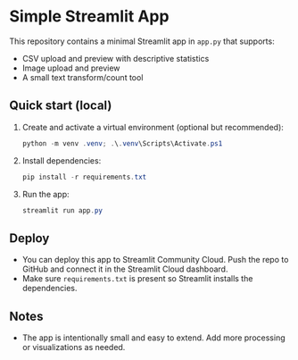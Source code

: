 # Simple Streamlit App

This repository contains a minimal Streamlit app in `app.py` that supports:

- CSV upload and preview with descriptive statistics
- Image upload and preview
- A small text transform/count tool

## Quick start (local)

1. Create and activate a virtual environment (optional but recommended):

   ```powershell
   python -m venv .venv; .\.venv\Scripts\Activate.ps1
   ```

2. Install dependencies:

   ```powershell
   pip install -r requirements.txt
   ```

3. Run the app:

   ```powershell
   streamlit run app.py
   ```

## Deploy

- You can deploy this app to Streamlit Community Cloud. Push the repo to GitHub and connect it in the Streamlit Cloud dashboard.
- Make sure `requirements.txt` is present so Streamlit installs the dependencies.

## Notes

- The app is intentionally small and easy to extend. Add more processing or visualizations as needed.
